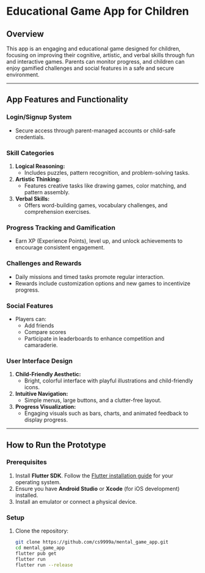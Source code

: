 # Educational Game App for Children

## **Overview**
This app is an engaging and educational game designed for children, focusing on improving their cognitive, artistic, and verbal skills through fun and interactive games. Parents can monitor progress, and children can enjoy gamified challenges and social features in a safe and secure environment.

---


## **App Features and Functionality**

### **Login/Signup System**
- Secure access through parent-managed accounts or child-safe credentials.

### **Skill Categories**
1. **Logical Reasoning:**
   - Includes puzzles, pattern recognition, and problem-solving tasks.
2. **Artistic Thinking:**
   - Features creative tasks like drawing games, color matching, and pattern assembly.
3. **Verbal Skills:**
   - Offers word-building games, vocabulary challenges, and comprehension exercises.

### **Progress Tracking and Gamification**
- Earn XP (Experience Points), level up, and unlock achievements to encourage consistent engagement.

### **Challenges and Rewards**
- Daily missions and timed tasks promote regular interaction.
- Rewards include customization options and new games to incentivize progress.

### **Social Features**
- Players can:
  - Add friends
  - Compare scores
  - Participate in leaderboards to enhance competition and camaraderie.

### **User Interface Design**
1. **Child-Friendly Aesthetic:**
   - Bright, colorful interface with playful illustrations and child-friendly icons.
2. **Intuitive Navigation:**
   - Simple menus, large buttons, and a clutter-free layout.
3. **Progress Visualization:**
   - Engaging visuals such as bars, charts, and animated feedback to display progress.

---

## **How to Run the Prototype**

### **Prerequisites**
1. Install **Flutter SDK**. Follow the [Flutter installation guide](https://docs.flutter.dev/get-started/install) for your operating system.
2. Ensure you have **Android Studio** or **Xcode** (for iOS development) installed.
3. Install an emulator or connect a physical device.

### **Setup**
1. Clone the repository:
   ```bash
   git clone https://github.com/cs9999a/mental_game_app.git
   cd mental_game_app
   flutter pub get
   flutter run
   flutter run --release


